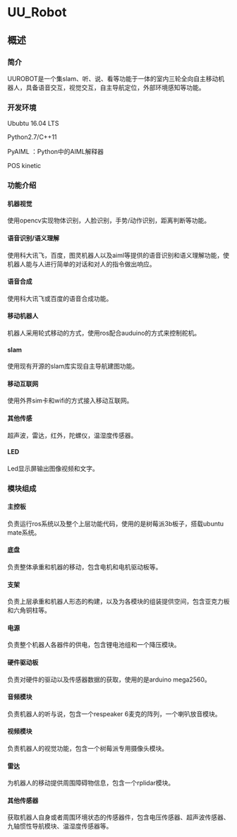 # UU_Robot

## 概述

### 简介

UUROBOT是一个集slam、听、说、看等功能于一体的室内三轮全向自主移动机器人，具备语音交互，视觉交互，自主导航定位，外部环境感知等功能。

### 开发环境

Ububtu 16.04 LTS

Python2.7/C++11

PyAIML ：Python中的AIML解释器

POS kinetic


### 功能介绍

#### 机器视觉

使用opencv实现物体识别，人脸识别，手势/动作识别，距离判断等功能。

#### 语音识别/语义理解

使用科大讯飞，百度，图灵机器人以及aiml等提供的语音识别和语义理解功能，使机器人能与人进行简单的对话和对人的指令做出响应。

#### 语音合成

使用科大讯飞或百度的语音合成功能。

#### 移动机器人

机器人采用轮式移动的方式，使用ros配合auduino的方式来控制舵机。

#### slam

使用现有开源的slam库实现自主导航建图功能。

#### 移动互联网

使用外界sim卡和wifi的方式接入移动互联网。

#### 其他传感

超声波，雷达，红外，陀螺仪，温湿度传感器。

#### LED

Led显示屏输出图像视频和文字。

### 模块组成

#### 主控板

负责运行ros系统以及整个上层功能代码，使用的是树莓派3b板子，搭载ubuntu mate系统。

####  底盘

负责整体承重和机器的移动，包含电机和电机驱动板等。
 
####  支架

负责上层承重和机器人形态的构建，以及为各模块的组装提供空间，包含亚克力板和六角铜柱等。

#### 电源

负责整个机器人各器件的供电，包含锂电池组和一个降压模块。
 
####  硬件驱动板

负责对硬件的驱动以及传感器数据的获取，使用的是arduino mega2560。

#### 音频模块

负责机器人的听与说，包含一个respeaker 6麦克的阵列，一个喇叭放音模块。

#### 视频模块

负责机器人的视觉功能，包含一个树莓派专用摄像头模块。
 
#### 雷达

为机器人的移动提供周围障碍物信息，包含一个rplidar模块。

#### 其他传感器

获取机器人自身或者周围环境状态的传感器件，包含电压传感器、超声波传感器、九轴惯性导航模块、温湿度传感器等。
 

